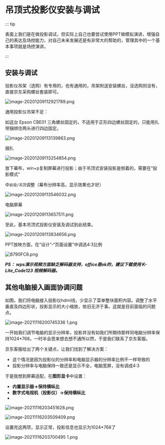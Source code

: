 # 吊顶式投影仪安装与调试

::: tip

表面上我们是在做投影调试，但实际上自己也要尝试使用PPT做模拟演讲，增强自己的表达及场控能力，对自己未来发展还是有非常大的帮助的，管理其中的一个基本事项就是场控演讲。

:::

## 安装与调试

投影仪吊架（选购）有专用的，也有通用的，吊架附送安装螺丝，没选购则没有，直接京东采购螺丝套装即可。

![image-20201209112921789.png](https://i.loli.net/2020/12/09/FVR93lZxALy4UOK.png)

通用投影仪吊架不足：

如这台 Epson CBE01 三角螺丝固定的，不适用于正形四边螺丝固定的，只能用扎带捆绑住两头进行四边固定。

![image-20201209113139863.png](https://i.loli.net/2020/12/09/ouKv8tdXRMx7B1k.png)

捆扎

![image-20201209113254854.png](https://i.loli.net/2020/12/09/K5JVm4YACegGM3x.png)

放下幕布，win+p复制屏幕进行投影；由于吊顶式安装投影是倒着的，需要在“投影模式”

中`前投/吊顶`调整（幕布分辨率高，显示效果也才好）

![image-20201209113546032.png](https://i.loli.net/2020/12/09/ywY3Ns5fJmtH9AX.png)

电脑屏幕

![image-20201209113657511.png](https://i.loli.net/2020/12/09/NXbiHTVUcPhpvnC.png)

至此，基本吊顶式投影仪安装及调试到此结束。

![image-20201209113834656.png](https://i.loli.net/2020/12/09/tqIhONGnXg5VFpC.png)

PPT放映方面，在“设计”-“页面设置”中调选4:3比例

![8790FC8.png](https://i.loli.net/2021/02/03/ukJoWgpY2y15IQl.png)

***PS： wps演示视频方面缺乏解码器支持，office是ok的，建议下载使用 K-Lite_Code123 视频解码器。***

## 其他电脑接入画面协调问题

如图，我们将电脑接入投影仪hdmi线，少显示了菜单整块面积内容。调整了水平垂直及四边形状，投影显示的大小缩放，依旧无济于事。这就是目前面临的问题点。

![image-20211116200745336 _1_.png](https://i.loli.net/2021/11/16/3H6MXQcxeIgrnKF.jpg)

一开始我们调节电脑的显示分辨率，投影并没有如我们所期待那样同电脑分辨率保持1024*768。一时半会思来想去想不通所以然，于是我们联系了京东客服。

京东客服给出了两个关键点，让我们找到了解决方案：

* 这个情况是因为投影仪的分辨率和电脑显示器的分辨率比例不一样导致的
* 投影分辨率与电脑保持一致还是显示不全，电脑宽屏，没有调成4:3

于是我想到屏幕适配，在**图形显卡**中设置：

* **内置显示器->保持横纵比**
* **数字式电视机（投影仪）->保持横纵比**
* 
![image-20211116203451628.png](https://i.loli.net/2021/11/16/cYmjh2F6us3KtR9.png)

![image-20211116203509409.png](https://i.loli.net/2021/11/16/Qs2qW5fuazjc4Ux.png)

设置完这两项，显示正常，投影信息也显示为1024*768了

![image-20211116203700495 _1_.png](https://i.loli.net/2021/11/16/TAtbEONKHsCWBUg.jpg)




